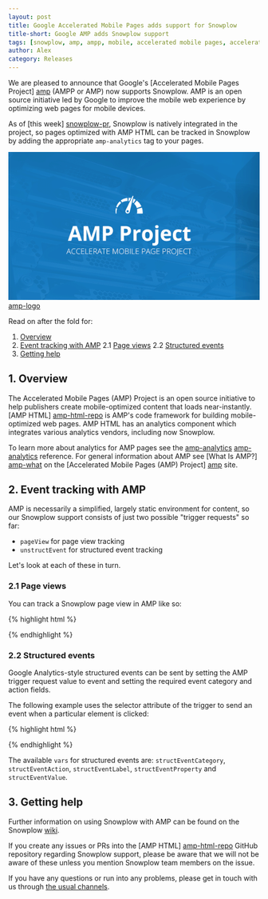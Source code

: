 ```yaml
---
layout: post
title: Google Accelerated Mobile Pages adds support for Snowplow
title-short: Google AMP adds Snowplow support
tags: [snowplow, amp, ampp, mobile, accelerated mobile pages, accelerated mobile pages project, google]
author: Alex
category: Releases
---
```


We are pleased to announce that Google's [Accelerated Mobile Pages Project] [amp] (AMPP or AMP) now supports Snowplow. AMP is an open source initiative led by Google to improve the mobile web experience by optimizing web pages for mobile devices.

As of [this week] [snowplow-pr], Snowplow is natively integrated in the project, so pages optimized with AMP HTML can be tracked in Snowplow by adding the appropriate `amp-analytics` tag to your pages.

![amp-logo] [amp-logo]

Read on after the fold for:

1. [Overview](/blog/2016/03/19/google-amp-adds-snowplow-support#overview)
2. [Event tracking with AMP](/blog/2016/03/19/google-amp-adds-snowplow-support#events)
  2.1 [Page views](/blog/2016/03/19/google-amp-adds-snowplow-support#page-views)
  2.2 [Structured events](/blog/2016/03/19/google-amp-adds-snowplow-support#structured-events)
3. [Getting help](/blog/2016/03/19/google-amp-adds-snowplow-support#help)

<!--more-->

<h2 id="overview">1. Overview</h2>

The Accelerated Mobile Pages (AMP) Project is an open source initiative to help publishers create mobile-optimized content that loads near-instantly. [AMP HTML] [amp-html-repo] is AMP's code framework for building mobile-optimized web pages. AMP HTML has an analytics component which integrates various analytics vendors, including now Snowplow.

To learn more about analytics for AMP pages see the [amp-analytics] [amp-analytics] reference. For general information about AMP see [What Is AMP?] [amp-what] on the [Accelerated Mobile Pages (AMP) Project] [amp] site.

<h2 id="events">2. Event tracking with AMP</h2>

AMP is necessarily a simplified, largely static environment for content, so our Snowplow support consists of just two possible "trigger requests" so far:

 * `pageView` for page view tracking
 * `unstructEvent` for structured event tracking

Let's look at each of these in turn.

<h3 id="page-views">2.1 Page views</h3>

You can track a Snowplow page view in AMP like so:

{% highlight html %}
<amp-analytics type="snowplow" id="snowplow2">
<script type="application/json">
{
  "vars": {
    "collectorHost": "snowplow-collector.acme.com",  // Replace with your collector host
    "appId": "campaign-microsite"                    // Replace with your app ID
  },
  "triggers": {
    "trackPageview": {  // Trigger names can be any string. trackPageview is not a required name
      "on": "visible",
      "request": "pageview"
    }
  }
}
</script>
</amp-analytics>
{% endhighlight %}

<h3 id="structured-events">2.2 Structured events</h3>

Google Analytics-style structured events can be sent by setting the AMP trigger request value to event and setting the required event category and action fields.

The following example uses the selector attribute of the trigger to send an event when a particular element is clicked:

{% highlight html %}
<amp-analytics type="googleanalytics" id="snowplow3">
<script type="application/json">
{
  "vars": {
    "collectorHost": "snowplow-collector.acme.com",  // Replace with your collector host
    "appId": "campaign-microsite"                    // Replace with your app ID
  },
  "triggers": {
    "trackClickOnHeader" : {
      "on": "click",
      "selector": "#header",
      "request": "structEvent",
      "vars": {
        "structEventCategory": "ui-components",
        "structEventAction": "header-click"
      }
    }
  }
}
</script>
</amp-analytics>
{% endhighlight %}

The available `vars` for structured events are: `structEventCategory`, `structEventAction`, `structEventLabel`, `structEventProperty` and `structEventValue`.

<h2 id="help">3. Getting help</h2>

Further information on using Snowplow with AMP can be found on the Snowplow [wiki][google-amp-tracker].

If you create any issues or PRs into the [AMP HTML] [amp-html-repo] GitHub repository regarding Snowplow support, please be aware that we will not be aware of these unless you mention Snowplow team members on the issue.

If you have any questions or run into any problems, please get in touch with us through [the usual channels][talk-to-us].

[amp-logo]: /assets/img/blog/2016/03/accelerated-mobile-pages.png

[amp]: https://www.ampproject.org/
[amp-what]: https://www.ampproject.org/docs/get_started/about-amp.html
[amp-analytics]: https://www.ampproject.org/docs/reference/extended/amp-analytics.html
[amp-html-repo]: https://github.com/ampproject/amphtml

[snowplow-pr]: https://github.com/ampproject/amphtml/pull/1358
[google-amp-tracker]: https://github.com/snowplow/snowplow/wiki/Google-AMP-Tracker

[talk-to-us]: https://github.com/snowplow/snowplow/wiki/Talk-to-us
